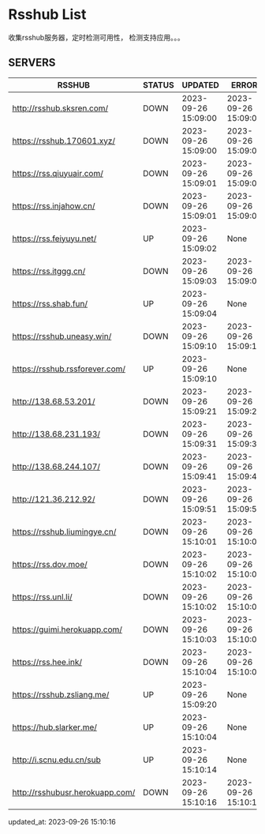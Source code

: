 # Rsshub List

收集rsshub服务器，定时检测可用性， 检测支持应用。。。


## SERVERS

|  RSSHUB   | STATUS  | UPDATED  | ERROR  | TWITTER |  
|  ----  | ----  | ----  | ----  | ---- |  
| http://rsshub.sksren.com/ | DOWN | 2023-09-26 15:09:00 | 2023-09-26 15:09:00 |  
| https://rsshub.170601.xyz/ | DOWN | 2023-09-26 15:09:00 | 2023-09-26 15:09:00 |  
| https://rss.qiuyuair.com/ | DOWN | 2023-09-26 15:09:01 | 2023-09-26 15:09:01 |  
| https://rss.injahow.cn/ | DOWN | 2023-09-26 15:09:01 | 2023-09-26 15:09:01 |  
| https://rss.feiyuyu.net/ | UP | 2023-09-26 15:09:02 | None ||  
| https://rss.itggg.cn/ | DOWN | 2023-09-26 15:09:03 | 2023-09-26 15:09:03 |  
| https://rss.shab.fun/ | UP | 2023-09-26 15:09:04 | None ||  
| https://rsshub.uneasy.win/ | DOWN | 2023-09-26 15:09:10 | 2023-09-26 15:09:10 |  
| https://rsshub.rssforever.com/ | UP | 2023-09-26 15:09:10 | None ||  
| http://138.68.53.201/ | DOWN | 2023-09-26 15:09:21 | 2023-09-26 15:09:21 |  
| http://138.68.231.193/ | DOWN | 2023-09-26 15:09:31 | 2023-09-26 15:09:31 |  
| http://138.68.244.107/ | DOWN | 2023-09-26 15:09:41 | 2023-09-26 15:09:41 |  
| http://121.36.212.92/ | DOWN | 2023-09-26 15:09:51 | 2023-09-26 15:09:51 |  
| https://rsshub.liumingye.cn/ | DOWN | 2023-09-26 15:10:01 | 2023-09-26 15:10:01 |  
| https://rss.dov.moe/ | DOWN | 2023-09-26 15:10:02 | 2023-09-26 15:10:02 |  
| https://rss.unl.li/ | DOWN | 2023-09-26 15:10:02 | 2023-09-26 15:10:02 |  
| https://guimi.herokuapp.com/ | DOWN | 2023-09-26 15:10:03 | 2023-09-26 15:10:03 |  
| https://rss.hee.ink/ | DOWN | 2023-09-26 15:10:04 | 2023-09-26 15:10:04 |  
| https://rsshub.zsliang.me/ | UP | 2023-09-26 15:09:20 | None |OK|  
| https://hub.slarker.me/ | UP | 2023-09-26 15:10:04 | None ||  
| http://i.scnu.edu.cn/sub | UP | 2023-09-26 15:10:14 | None ||  
| http://rsshubusr.herokuapp.com/ | DOWN | 2023-09-26 15:10:16 | 2023-09-26 15:10:16 |  
  

updated_at: 2023-09-26 15:10:16  
